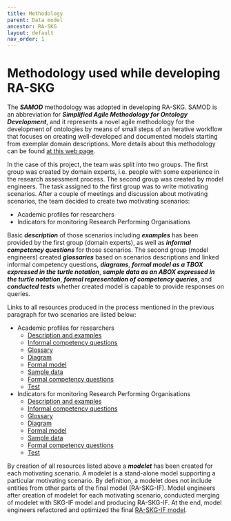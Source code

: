 ```yaml
---
title: Methodology
parent: Data model
ancestor: RA-SKG
layout: default
nav_order: 1
---
```


# Methodology used while developing RA-SKG

The **_SAMOD_** methodology was adopted in developing RA-SKG. SAMOD is an abbreviation for **_Simplified Agile Methodology for Ontology Development_**, 
and it represents a novel agile methodology for the development of ontologies by means of small steps of an iterative workflow that focuses 
on creating well-developed and documented models starting from exemplar domain descriptions. More details about this methodology can be found 
[at this web page](https://essepuntato.it/samod/). 

In the case of this project, the team was split into two groups. The first group was created by domain experts, i.e. people with some experience
in the research assessment process. The second group was created by model engineers. The task assigned to the first group was to write motivating scenarios. 
After a couple of meetings and discussion about motivating scenarios, the team decided to create two motivating scenarios:
- Academic profiles for researchers
- Indicators for monitoring Research Performing Organisations

Basic **_description_** of those scenarios including **_examples_** has been provided by the first group (domain experts), as well as **_informal competency questions_** for those scenarios. 
The second group (model engineers) created **_glossaries_** based on scenarios descriptions and linked informal competency questions, **_diagrams_**, **_formal model as a TBOX expressed in the turtle notation_**, 
**_sample data as an ABOX expressed in the turtle notation_**, **_formal representation of competency queries_**, and **_conducted tests_** whether created model is capable to provide responses on queries. 

Links to all resources produced in the process mentioned in the previous paragraph for two scenarios are listed below:
- Academic profiles for researchers
  - [Description and examples](./samod/01/development/01_motivating-scenario)
  - [Informal competency questions](./samod/01/development/02_informal-competency-questions)
  - [Glossary](./samod/01/development/03_glossary)
  - [Diagram](./samod/01/development/04_diagram)
  - [Formal model](./samod/01/development/05_TBox)
  - [Sample data](./samod/01/development/06_ABox)
  - [Formal competency questions](./samod/01/development/07_formal_competency_questions)
  - [Test](./samod/01/development/08_formal_testing)
- Indicators for monitoring Research Performing Organisations
  - [Description and examples](./samod/02/development/01_motivating-scenario)
  - [Informal competency questions](./samod/02/development/02_informal-competency-questions)
  - [Glossary](./samod/02/development/03_glossary)
  - [Diagram](./samod/02/development/04_diagram)
  - [Formal model](./samod/02/development/05_TBox)
  - [Sample data](./samod/02/development/06_ABox)
  - [Formal competency questions](./samod/02/development/07_formal_competency_questions)
  - [Test](./samod/02/development/08_formal_testing)

By creation of all resources listed above a **_modelet_** has been created for each motivating scenario.
A modelet is a stand-alone model supporting a particular motivating scenario. By definition, a modelet does not include entities from other parts of the final model (RA-SKG-IF).
Model engineers after creation of modelet for each motivating scenario, conducted merging of modelet with SKG-IF model and producing RA-SKG-IF. At the end, model engineers refactored and optimized the final [RA-SKG-IF model](./samod/final-model/index-en.html).  
